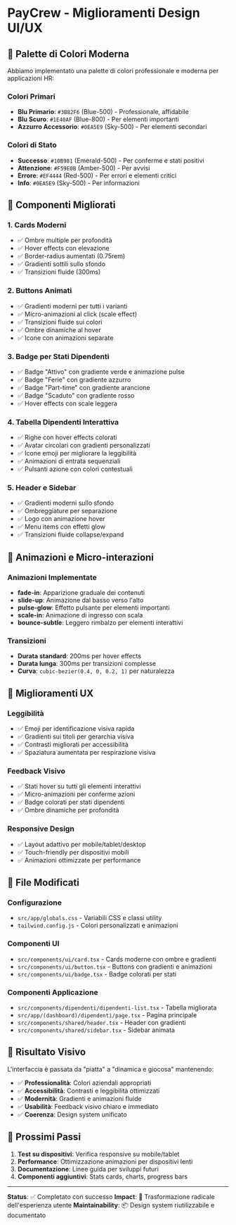 # PayCrew - Miglioramenti Design UI/UX

## 🎨 Palette di Colori Moderna

Abbiamo implementato una palette di colori professionale e moderna per applicazioni HR:

### Colori Primari
- **Blu Primario**: `#3B82F6` (Blue-500) - Professionale, affidabile
- **Blu Scuro**: `#1E40AF` (Blue-800) - Per elementi importanti
- **Azzurro Accessorio**: `#0EA5E9` (Sky-500) - Per elementi secondari

### Colori di Stato
- **Successo**: `#10B981` (Emerald-500) - Per conferme e stati positivi
- **Attenzione**: `#F59E0B` (Amber-500) - Per avvisi
- **Errore**: `#EF4444` (Red-500) - Per errori e elementi critici
- **Info**: `#0EA5E9` (Sky-500) - Per informazioni

## 🎯 Componenti Migliorati

### 1. Cards Moderni
- ✅ Ombre multiple per profondità
- ✅ Hover effects con elevazione
- ✅ Border-radius aumentati (0.75rem)
- ✅ Gradienti sottili sullo sfondo
- ✅ Transizioni fluide (300ms)

### 2. Buttons Animati
- ✅ Gradienti moderni per tutti i varianti
- ✅ Micro-animazioni al click (scale effect)
- ✅ Transizioni fluide sui colori
- ✅ Ombre dinamiche al hover
- ✅ Icone con animazioni separate

### 3. Badge per Stati Dipendenti
- ✅ Badge "Attivo" con gradiente verde e animazione pulse
- ✅ Badge "Ferie" con gradiente azzurro
- ✅ Badge "Part-time" con gradiente arancione
- ✅ Badge "Scaduto" con gradiente rosso
- ✅ Hover effects con scale leggera

### 4. Tabella Dipendenti Interattiva
- ✅ Righe con hover effects colorati
- ✅ Avatar circolari con gradienti personalizzati
- ✅ Icone emoji per migliorare la leggibilità
- ✅ Animazioni di entrata sequenziali
- ✅ Pulsanti azione con colori contestuali

### 5. Header e Sidebar
- ✅ Gradienti moderni sullo sfondo
- ✅ Ombreggiature per separazione
- ✅ Logo con animazione hover
- ✅ Menu items con effetti glow
- ✅ Transizioni fluide collapse/expand

## 🚀 Animazioni e Micro-interazioni

### Animazioni Implementate
- **fade-in**: Apparizione graduale dei contenuti
- **slide-up**: Animazione dal basso verso l'alto
- **pulse-glow**: Effetto pulsante per elementi importanti
- **scale-in**: Animazione di ingresso con scala
- **bounce-subtle**: Leggero rimbalzo per elementi interattivi

### Transizioni
- **Durata standard**: 200ms per hover effects
- **Durata lunga**: 300ms per transizioni complesse
- **Curva**: `cubic-bezier(0.4, 0, 0.2, 1)` per naturalezza

## 🎯 Miglioramenti UX

### Leggibilità
- ✅ Emoji per identificazione visiva rapida
- ✅ Gradienti sui titoli per gerarchia visiva
- ✅ Contrasti migliorati per accessibilità
- ✅ Spaziatura aumentata per respirazione visiva

### Feedback Visivo
- ✅ Stati hover su tutti gli elementi interattivi
- ✅ Micro-animazioni per conferme azioni
- ✅ Badge colorati per stati dipendenti
- ✅ Ombre dinamiche per profondità

### Responsive Design
- ✅ Layout adattivo per mobile/tablet/desktop
- ✅ Touch-friendly per dispositivi mobili
- ✅ Animazioni ottimizzate per performance

## 📁 File Modificati

### Configurazione
- `src/app/globals.css` - Variabili CSS e classi utility
- `tailwind.config.js` - Colori personalizzati e animazioni

### Componenti UI
- `src/components/ui/card.tsx` - Cards moderne con ombre e gradienti
- `src/components/ui/button.tsx` - Buttons con gradienti e animazioni
- `src/components/ui/badge.tsx` - Badge colorati per stati

### Componenti Applicazione
- `src/components/dipendenti/dipendenti-list.tsx` - Tabella migliorata
- `src/app/(dashboard)/dipendenti/page.tsx` - Pagina principale
- `src/components/shared/header.tsx` - Header con gradienti
- `src/components/shared/sidebar.tsx` - Sidebar animata

## 🎨 Risultato Visivo

L'interfaccia è passata da "piatta" a "dinamica e giocosa" mantenendo:

- ✅ **Professionalità**: Colori aziendali appropriati
- ✅ **Accessibilità**: Contrasti e leggibilità ottimizzati
- ✅ **Modernità**: Gradienti e animazioni fluide
- ✅ **Usabilità**: Feedback visivo chiaro e immediato
- ✅ **Coerenza**: Design system unificato

## 🔄 Prossimi Passi

1. **Test su dispositivi**: Verifica responsive su mobile/tablet
2. **Performance**: Ottimizzazione animazioni per dispositivi lenti
3. **Documentazione**: Linee guida per sviluppi futuri
4. **Componenti aggiuntivi**: Stats cards, charts, progress bars

---

**Status**: ✅ Completato con successo
**Impact**: 🚀 Trasformazione radicale dell'esperienza utente
**Maintainability**: 📦 Design system riutilizzabile e documentato